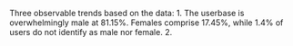 Three observable trends based on the data:
	1. The userbase is overwhelmingly male at 81.15%. Females comprise 17.45%, while 1.4% of users do not identify as male nor female.
	2. 